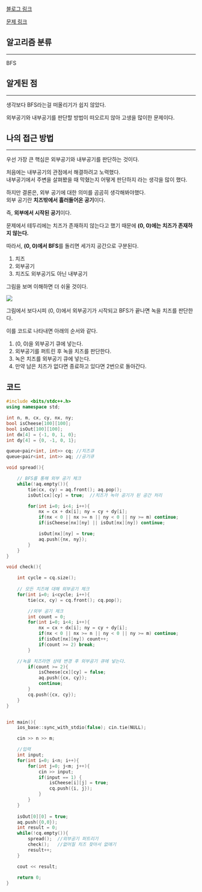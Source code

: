 [블로그 링크](https://gardenzeeero.github.io/posts/BOJ-2638/)

[문제 링크](https://www.acmicpc.net/problem/2638)

## 알고리즘 분류
---
BFS

## 알게된 점
---
생각보다 BFS라는걸 떠올리기가 쉽지 않았다.

외부공기와 내부공기를 판단할 방법이 떠오르지 않아 고생을 많이한 문제이다.

## 나의 접근 방법
---
우선 가장 큰 핵심은 외부공기와 내부공기를 판단하는 것이다.

처음에는 내부공기의 관점에서 해결하려고 노력했다.     
내부공기에서 주변을 살펴봤을 때 막혔는지 어떻게 판단하지 라는 생각을 많이 했다.

하지만 결론은, 외부 공기에 대한 의미를 곰곰히 생각해봐야했다.   
외부 공기란 **치즈밖에서 흘러들어온 공기**이다.

즉, **외부에서 시작된 공기**이다.

문제에서 테두리에는 치즈가 존재하지 않는다고 했기 때문에 **(0, 0)에는 치즈가 존재하지 않는다.**

따라서, **(0, 0)에서 BFS**를 돌리면 세가지 공간으로 구분된다.

1. 치즈
2. 외부공기
3. 치즈도 외부공기도 아닌 내부공기

그림을 보며 이해하면 더 쉬울 것이다.

![](images/2024-08-20-BOJ-2638-1.png)

그림에서 보다시피 (0, 0)에서 외부공기가 시작되고 BFS가 끝나면 녹을 치즈를 판단한다.

이를 코드로 나타내면 아래의 순서와 같다.
1. (0, 0)을 외부공기 큐에 넣는다.
2. 외부공기를 퍼트린 후 녹을 치즈를 판단한다.
3. 녹은 치즈를 외부공기 큐에 넣는다.
4. 만약 남은 치즈가 없다면 종료하고 있다면 2번으로 돌아간다.

코드
---
```cpp
#include <bits/stdc++.h>
using namespace std;

int n, m, cx, cy, nx, ny;
bool isCheese[100][100];
bool isOut[100][100];
int dx[4] = {-1, 0, 1, 0};
int dy[4] = {0, -1, 0, 1};

queue<pair<int, int>> cq; //치즈큐
queue<pair<int, int>> aq; //공기큐

void spread(){

    // BFS를 통해 외부 공기 체크
    while(!aq.empty()){
        tie(cx, cy) = aq.front(); aq.pop();
        isOut[cx][cy] = true;  //치즈가 녹아 공기가 된 공간 처리

        for(int i=0; i<4; i++){
            nx = cx + dx[i]; ny = cy + dy[i];
            if(nx < 0 || nx >= n || ny < 0 || ny >= m) continue;
            if(isCheese[nx][ny] || isOut[nx][ny]) continue;

            isOut[nx][ny] = true;
            aq.push({nx, ny});
        }
    }
}

void check(){

    int cycle = cq.size();
    
    // 모든 치즈에 대해 외부공기 체크
    for(int i=0; i<cycle; i++){
        tie(cx, cy) = cq.front(); cq.pop();

        //외부 공기 체크
        int count = 0;
        for(int i=0; i<4; i++){
            nx = cx + dx[i]; ny = cy + dy[i];
            if(nx < 0 || nx >= n || ny < 0 || ny >= m) continue;
            if(isOut[nx][ny]) count++;
            if(count >= 2) break;
        }

	//녹을 치즈라면 상태 변경 후 외부공기 큐에 넣는다.
        if(count >= 2){
            isCheese[cx][cy] = false;
            aq.push({cx, cy});
            continue;
        }
        cq.push({cx, cy});
    }
}


int main(){
    ios_base::sync_with_stdio(false); cin.tie(NULL);

    cin >> n >> m;

	//입력
    int input;
    for(int i=0; i<n; i++){
        for(int j=0; j<m; j++){
            cin >> input;
            if(input == 1) {
                isCheese[i][j] = true;
                cq.push({i, j});
            }
        }
    }
    
    isOut[0][0] = true;
    aq.push({0,0});
    int result = 0;
    while(!cq.empty()){
        spread();  //외부공기 퍼트리기
        check();   //없어질 치즈 찾아서 없애기
        result++;
    }

    cout << result;
    
    return 0;
}
```